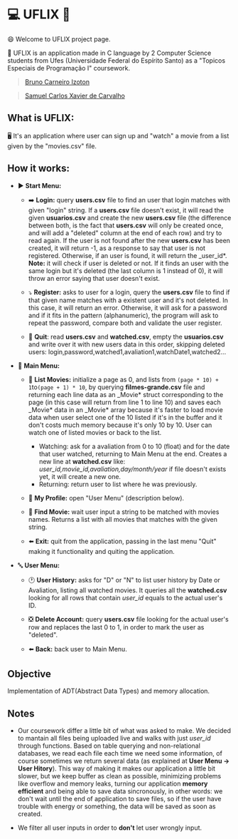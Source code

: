 # :computer: UFLIX :cinema:

:smile: Welcome to UFLIX project page.

:rocket: UFLIX is an application made in C language by 2 Computer Science students from Ufes (Universidade Federal do Espírito Santo) as a "Topicos Especiais de Programação I" coursework.

> [Bruno Carneiro Izoton](https://github.com/brunoizoton2001)

> [Samuel Carlos Xavier de Carvalho](https://github.com/SamuelCarlos)

## What is UFLIX:

:desktop_computer: It's an application where user can sign up and "watch" a movie from a list given by the "movies.csv" file.

## How it works:

- :arrow_forward: **Start Menu:**

  - :arrow_right: **Login:** query **users.csv** file to find an user that login matches with given "login" string. If a **users.csv** file doesn't exist, it will read the given **usuarios.csv** and create the new **users.csv** file (the difference between both, is the fact that **users.csv** will only be created once, and will add a "deleted" column at the end of each row) and try to read again. If the user is not found after the new **users.csv** has been created, it will return -1, as a response to say that user is not registered. Otherwise, if an user is found, it will return the \_user_id\*.
    **Note:** it will check if user is deleted or not. If it finds an user with the same login but it's deleted (the last column is 1 instead of 0), it will throw an error saying that user doesn't exist.

  - :arrow_heading_down: **Register:** asks to user for a login, query the **users.csv** file to find if that given name matches with a existent user and it's not deleted. In this case, it will return an error. Otherwise, it will ask for a password and if it fits in the pattern (alphanumeric), the program will ask to repeat the password, compare both and validate the user register.

  - :door: **Quit**: read **users.csv** and **watched.csv**, empty the **usuarios.csv** and write over it with new users data in this order, skipping deleted users:
    login,password,watched1,avaliation1,watchDate1,watched2...

- :abcd: **Main Menu:**

  - :page_facing_up: **List Movies:** initialize a page as 0, and lists from `(page * 10) + 1`to`(page + 1) * 10`, by querying **filmes-grande.csv** file and returning each line data as an \_Movie* struct corresponding to the page (in this case will return from line 1 to line 10) and saves each \_Movie* data in an \_Movie\* array because it's faster to load movie data when user select one of the 10 listed if it's in the buffer and it don't costs much memory because it's only 10 by 10.
    User can watch one of listed movies or back to the list.

    - Watching: ask for a avaliation from 0 to 10 (float) and for the date that user watched, returning to Main Menu at the end.
      Creates a new line at **watched.csv** like:
      _user_id,movie_id,avaliation,day/month/year_
      if file doesn't exists yet, it will create a new one.
    - Returning: return user to list where he was previously.

  - :bust_in_silhouette: **My Profile:** open "User Menu" (description below).

  - :mag_right: **Find Movie:** wait user input a string to be matched with movies names. Returns a list with all movies that matches with the given string.

  - :arrow_left: **Exit:** quit from the application, passing in the last menu "Quit" making it functionality and quiting the application.

- :abc: **User Menu:**

  - :clock1: **User History:** asks for "D" or "N" to list user history by Date or Avaliation, listing all watched movies. It queries all the **watched.csv** looking for all rows that contain _user_id_ equals to the actual user's ID.

  - :negative_squared_cross_mark: **Delete Account:** query **users.csv** file looking for the actual user's row and replaces the last 0 to 1, in order to mark the user as "deleted".

  - :arrow_left: **Back:** back user to Main Menu.

## Objective

Implementation of ADT(Abstract Data Types) and memory allocation.

## Notes

- Our coursework differ a little bit of what was asked to make. We decided to mantain all files being uploaded live and walks with just _user_id_ through functions. Based on table querying and non-relational databases, we read each file each time we need some information, of course sometimes we return several data (as explained at **User Menu -> User Hitory**). This way of making it makes our application a little bit slower, but we keep buffer as clean as possible, minimizing problems like overflow and memory leaks, turning our application **memory efficient** and being able to save data sincronously, in other words: we don't wait until the end of application to save files, so if the user have trouble with energy or something, the data will be saved as soon as created.

- We filter all user inputs in order to **don't** let user wrongly input.
